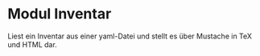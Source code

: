 # Modul Inventar

Liest ein Inventar aus einer yaml-Datei und stellt es über Mustache in TeX und HTML dar. 



